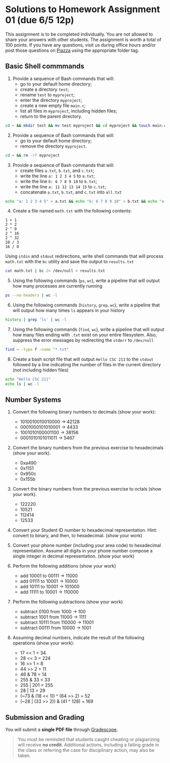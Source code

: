 # Solutions to Homework Assignment 01 (due 6/5 12p)

This assignment is to be completed individually.  You are not allowed to share your answers with other students.  The assignment is worth a total of 100 points.  If you have any questions, visit us during office hours and/or post those questions on [Piazza](https://piazza.com) using the appropriate folder tag.

## Basic Shell commmands

1. Provide a sequence of Bash commands that will:
    * go to your default home directory;
    * create a directory `test`;
    * rename `test` to `myproject`;
    * enter the directory `myproject`;
    * create a new empty file `main.c`; 
    * list all files in `myproject`, including hidden files;
    * return to the parent directory.

```bash
cd ~ && mkdir test && mv test myproject && cd myproject && touch main.c && ls -a && cd .. 
```
  
2. Provide a sequence of Bash commands that will:
    * go to your default home directory;
    * remove the directory `myproject`.

```bash
cd ~ && rm -rf myproject
```

3. Provide a sequence of Bash commands that will:
    * create files `a.txt`, `b.txt`, and `c.txt`;
    * write the line `a: 1 2 3 4 5` to `a.txt`;
    * write the line `b: 6 7 8 9 10` to `b.txt`;
    * write the line `a: 11 12 13 14 15` to `c.txt`;
    * concatenate `a.txt`, `b.txt`, and `c.txt` into `all.txt`

```bash
echo "a: 1 2 3 4 5" > a.txt && echo "b: 6 7 8 9 10" > b.txt && echo "a: 11 12 13 14 15" > c.txt && cat a.txt >> cat b.txt >> cat c.txt > all.txt
```
  
4. Create a file named `math.txt` with the following contents:
```text
1 + 1
2 * 2
2 ^ 0
2 ^ 16
2 ^ 32
20 / 3
16 / 0
```
Using `stdin` and `stdout` redirections, write shell commands that will process `math.txt` with the `bc` utility and save the output to `results.txt`

```bash
cat math.txt | bc 2> /dev/null > results.txt
```

5. Using the following commands (`ps`, `wc`), write a pipeline that will output how many processes are currently running

```bash
ps --no-headers | wc -l
```

6. Using the following commands (`history`, `grep`, `wc`), write a pipeline that will output how many times `ls` appears in your history

```bash
history | grep 'ls' | wc -l
```

7. Using the following commands (`find`, `wc`), write a pipeline that will output how many files ending with `.txt` exist on your entire filesystem.  Also, suppress the error messages by redirecting the `stderr` to `/dev/null`

```bash
find ~ -type f -name "*.txt"
```

8. Create a bash script file that will output `Hello CSC 211` to the `stdout` followed by a line indicating the number of files in the current directory (not including hidden files)

```bash
echo "Hello CSC 211"
echo ls | wc -l
```

## Number Systems

1. Convert the following binary numbers to decimals (show your work):
    * 1010010010010000 -> 42128
    * 0001000101010001 -> 4433
    * 1001010100001100 -> 38156
    * 0001010101011011 -> 5467

2. Convert the binary numbers from the previous exercise to hexadecimals (show your work).
    * 0xa490
    * 0x1151
    * 0x950c
    * 0x155b

3. Convert the binary numbers from the previous exercise to octals (show your work).
    * 122220
    * 10521
    * 112414
    * 12533

4. Convert your Student ID number to hexadecimal representation.  Hint: convert to binary, and then, to hexadecimal. (show your work)

5. Convert your phone number (including your area code) to hexadecimal representation.  Assume all digits in your phone number compose a single integer in decimal representation. (show your work)

6. Perform the following additions (show your work)
    * add 10001 to 00111 -> 11000
    * add 01111 to 10001 -> 10000
    * add 10111 to 10001 -> 101000
    * add 11111 to 10001 -> 110000

7. Perform the following subtractions (show your work)
    * subtract 0100 from 1000 -> 100
    * subtract 1001 from 11000 -> 1111
    * subtract 10111 from 110000 -> 11001
    * subtract 00111 from 10000 -> 1001

8. Assuming decimal numbers, indicate the result of the following operations (show your work):
    * 17 << 1 = 34
    * 28 << 3 = 224
    * 16 >> 1 = 8
    * 44 >> 2 = 11
    * 46 & 78 = 14
    * 255 & 33 = 33
    * 255 | 201 = 255
    * 28 | 13 = 29
    * (~73 & (18 << 1)) ^ (64 >> 2) = 52
    * (~28 | (33 >> 2)) & (41 ^ 128) = 169

## Submission and Grading

You will submit a **single PDF file** through [Gradescope](https://gradescope.com).

> You must be reminded that students caught cheating or plagiarizing will receive **no credit**.  Additional actions, including a failing grade in the class or referring the case for disciplinary action, may also be taken.
